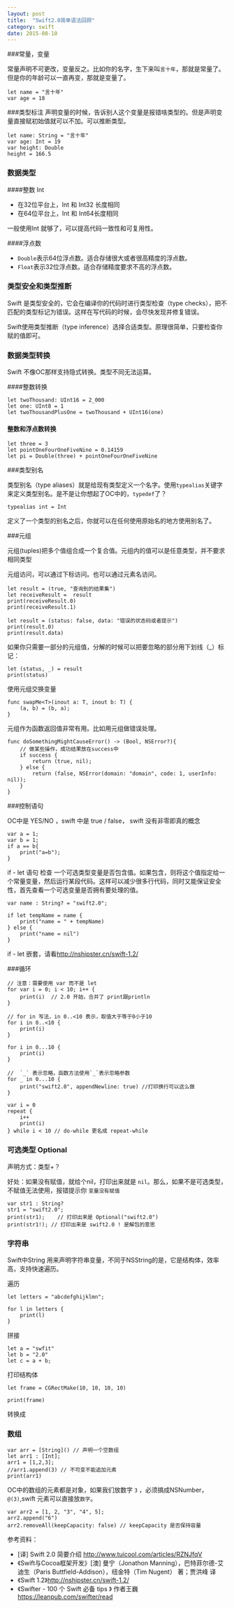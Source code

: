```yaml
---
layout: post
title:  "Swift2.0简单语法回顾"
category: swift
date: 2015-08-10
---
```

###常量，变量

常量声明不可更改，变量反之。比如你的名字，生下来叫`言十年`，那就是常量了。但是你的年龄可以一直再变，那就是变量了。
```
let name = "言十年"
var age = 18
```
###类型标注
声明变量的时候，告诉别人这个变量是报错啥类型的。但是声明变量直接赋初始值就可以不加。可以推断类型。
```
let name: String = "言十年"
var age: Int = 19
var height: Double
height = 166.5
```
### 数据类型

####整数
Int 

* 在32位平台上，Int 和 Int32 长度相同
* 在64位平台上，Int 和 Int64长度相同

一般使用Int 就够了，可以提高代码一致性和可复用性。

####浮点数

* `Double`表示64位浮点数。适合存储很大或者很高精度的浮点数。
* `Float`表示32位浮点数。适合存储精度要求不高的浮点数。

### 类型安全和类型推断

Swift 是类型安全的，它会在编译你的代码时进行类型检查（type checks），把不匹配的类型标记为错误。这样在写代码的时候，会尽快发现并修复错误。

Swift使用类型推断（type inference）选择合适类型。原理很简单，只要检查你赋的值即可。

### 数据类型转换

Swift 不像OC那样支持隐式转换。类型不同无法运算。

####整数转换

```
let twoThousand: UInt16 = 2_000
let one: UInt8 = 1
let twoThousandPlusOne = twoThousand + UInt16(one)
```
#### 整数和浮点数转换

```
let three = 3
let pointOneFourOneFiveNine = 0.14159
let pi = Double(three) + pointOneFourOneFiveNine
```
###类型别名

类型别名（type aliases）就是给现有类型定义一个名字。使用`typealias`关键字来定义类型别名。是不是让你想起了OC中的，`typedef`了？

```
typealias int = Int
```
定义了一个类型的别名之后，你就可以在任何使用原始名的地方使用别名了。

###元组

元组(tuples)把多个值组合成一个复合值。元组内的值可以是任意类型，并不要求相同类型

元组访问，可以通过下标访问。也可以通过元素名访问。

```
let result = (true, "查询到的结果集")
let receiveResult =  result
print(receiveResult.0)
print(receiveResult.1)
```
```
let result = (status: false, data: "错误的状态码或者提示")
print(result.0)
print(result.data)

````

如果你只需要一部分的元组值，分解的时候可以把要忽略的部分用下划线（_）标记：

```
let (status, _) = result
print(status)
```

使用元组交换变量

```
func swapMe<T>(inout a: T, inout b: T) {
    (a, b) = (b, a);
}
```

元组作为函数返回值非常有用。比如用元组做错误处理。

```
func doSomethingMightCauseError() -> (Bool, NSError?){
    // 做某些操作，成功结果放在success中
    if success {
        return (true, nil);
    } else {
        return (false, NSError(domain: "domain", code: 1, userInfo: nil));
    }
}
```

###控制语句

OC中是 YES/NO ，swift 中是 true / false， swift 没有非零即真的概念

```
var a = 1;
var b = 1;
if a == b{
	print("a=b");
}
```

if - let 语句 检查 一个可选类型变量是否包含值。如果包含，则将这个值指定给一个常量变量，然后运行某段代码。这样可以减少很多行代码，同时又能保证安全性，首先查看一个可选变量是否拥有要处理的值。

```
var name : String? = "swift2.0";

if let tempName = name {
    print("name = " + tempName)
} else {
    print("name = nil")
}
```
if - let 嵌套，请看<http://nshipster.cn/swift-1.2/>



###循环

```
// 注意：需要使用 var 而不是 let
for var i = 0; i < 10; i++ {
    print(i)  // 2.0 开始，合并了 print跟println
}

// for in 写法，in 0..<10 表示，取值大于等于0小于10
for i in 0..<10 {
    print(i)
}

for i in 0...10 {
    print(i)
}

//  `_` 表示忽略，函数方法使用`_`表示忽略参数
for _ in 0...10 {
    print("swift2.0", appendNewline: true) //打印换行可以这么做
}

var i = 0
repeat {
    i++
    print(i)
} while i < 10 // do-while 更名成 repeat-while
```
### 可选类型 Optional

声明方式：类型+？ 

好处：如果没有赋值，就给个nil，打印出来就是 `nil`。那么，如果不是可选类型，不赋值无法使用，报错提示你 `变量没有赋值`

```
var str1 : String?
str1 = "swift2.0";
print(str1);	// 打印出来是 Optional("swift2.0")
print(str1!); // 打印出来是 swift2.0 ! 是解包的意思 
```
### 字符串

Swift中String 用来声明字符串变量，不同于NSString的是，它是结构体，效率高，支持快速遍历。

遍历

```
let letters = "abcdefghijklmn";

for l in letters {
    print(l)
}
```

拼接

```
let a = "swfit"
let b = "2.0"
let c = a + b;
```
打印结构体

```
let frame = CGRectMake(10, 10, 10, 10)

print(frame)
```
转换成

### 数组

```
var arr = [String]() // 声明一个空数组
let arr1 : [Int];
arr1 = [1,2,3];
//arr1.append(3) // 不可变不能追加元素
print(arr1)

```

OC中的数组的元素都是对象，如果我们放数字 `3` ，必须搞成NSNumber，`@(3)`,swift 元素可以直接放`数字`。

```
var arr2 = [1, 2, "3", "4", 5]; 
arr2.append("6")
arr2.removeAll(keepCapacity: false) // keepCapacity 是否保持容量

```

参考资料：

* [译] Swift 2.0 简要介绍 <http://www.tuicool.com/articles/RZNJfqV>
* 《Swift与Cocoa框架开发》[澳] 曼宁（Jonathon Manning），巴特菲尔德-艾迪生（Paris Buttfield-Addison），纽金特（Tim Nugent） 著；贾洪峰 译 
* 《Swift 1.2》<http://nshipster.cn/swift-1.2/>
* 《Swifter - 100 个 Swift 必备 tips 》 作者王巍 <https://leanpub.com/swifter/read>



